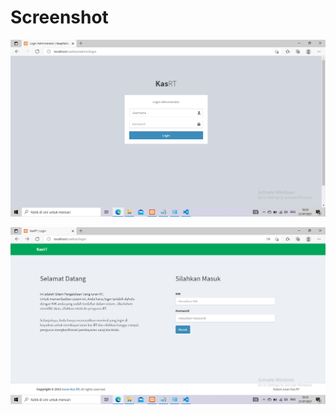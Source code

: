 # Screenshot

![ss1](https://github.com/heynis10/uasKas/blob/master/ss1.png)

![ss1](https://github.com/heynis10/uasKas/blob/master/ss2.png)